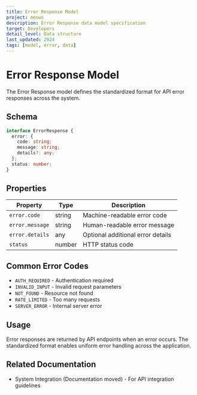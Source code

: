```yaml
---
title: Error Response Model
project: meows
description: Error Response data model specification
target: Developers
detail_level: Data structure
last_updated: 2024
tags: [model, error, data]
---
```


# Error Response Model

The Error Response model defines the standardized format for API error responses across the system.

## Schema

```typescript
interface ErrorResponse {
  error: {
    code: string;
    message: string;
    details?: any;
  };
  status: number;
}
```

## Properties

| Property        | Type   | Description                       |
| --------------- | ------ | --------------------------------- |
| `error.code`    | string | Machine-readable error code       |
| `error.message` | string | Human-readable error message      |
| `error.details` | any    | Optional additional error details |
| `status`        | number | HTTP status code                  |

## Common Error Codes

- `AUTH_REQUIRED` - Authentication required
- `INVALID_INPUT` - Invalid request parameters
- `NOT_FOUND` - Resource not found
- `RATE_LIMITED` - Too many requests
- `SERVER_ERROR` - Internal server error

## Usage

Error responses are returned by API endpoints when an error occurs. The standardized format enables uniform error handling across the application.

## Related Documentation

- System Integration (Documentation moved) - For API integration guidelines

